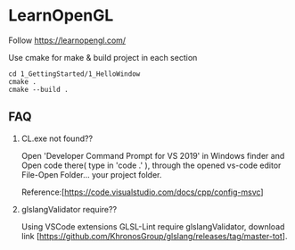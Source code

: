 # LearnOpenGL

Follow https://learnopengl.com/

Use cmake for make & build project in each section

```shell
cd 1_GettingStarted/1_HelloWindow
cmake .
cmake --build .
```

## FAQ

1. CL.exe not found??

    Open 'Developer Command Prompt for VS 2019' in Windows finder and Open code there( type in 'code .' ), through the opened vs-code editor File-Open Folder... your project folder.

    Reference:[<https://code.visualstudio.com/docs/cpp/config-msvc>]

2. glslangValidator require??

    Using VSCode extensions GLSL-Lint require glslangValidator, download link [<https://github.com/KhronosGroup/glslang/releases/tag/master-tot>].
